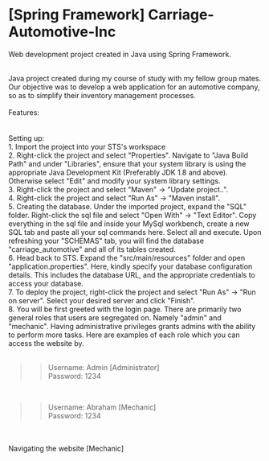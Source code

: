 # [Spring Framework] Carriage-Automotive-Inc
Web development project created in Java using Spring Framework.

<br />
Java project created during my course of study with my fellow group mates. Our objective was to develop a web application for an automotive company, so as to simplify their inventory management processes.

<br />
<br />
Features:<br />


<br />
<br />
Setting up:<br />
1. Import the project into your STS's workspace<br />
2. Right-click the project and select "Properties". Navigate to "Java Build Path" and under "Libraries", ensure that your system library is using the appropriate Java Development Kit (Preferably JDK 1.8 and above). Otherwise select "Edit" and modify your system library settings.<br />
3. Right-click the project and select "Maven" -> "Update project..".<br />
4. Right-click the project and select "Run As" -> "Maven install".<br />
5. Creating the database. Under the imported project, expand the "SQL" folder. Right-click the sql file and select "Open With" -> "Text Editor". Copy everything in the sql file and inside your MySql workbench, create a new SQL tab and paste all your sql commands here. Select all and execute. Upon refreshing your "SCHEMAS" tab, you will find the database "carriage_automotive" and all of its tables created.<br />
6. Head back to STS. Expand the "src/main/resources" folder and open "application.properties". Here, kindly specify your database configuration details. This includes the database URL, and the appropriate credentials to access your database.<br />
7. To deploy the project, right-click the project and select "Run As" -> "Run on server". Select your desired server and click "Finish".<br />
8. You will be first greeted with the login page. There are primarily two general roles that users are segregated on. Namely "admin" and "mechanic". Having administrative privileges grants admins with the ability to perform more tasks. Here are examples of each role which you can access the website by.<br /><br />

>>Username: Admin	[Administrator]<br />
>>Password: 1234<br />

<br />

>>Username: Abraham [Mechanic]<br />
>>Password: 1234<br />


<br />
<br />
Navigating the website [Mechanic]<br />









